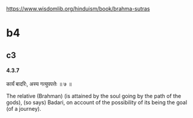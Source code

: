 
https://www.wisdomlib.org/hinduism/book/brahma-sutras

# b4
## c3
#### 4.3.7
कार्यं बादरिः, अस्य गत्युपपत्तेः ॥ ७ ॥

The relative (Brahman) (is attained by the soul going by the path of the gods), (so says) Badari, on account of the possibility of its being the goal (of a journey).
